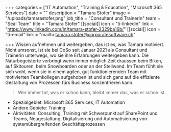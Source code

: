 +++
categories = ["IT Automation", "Training & Education", "Microsoft 365 Services"]
date = ""
description = "Tamara Stofer"
image = "/uploads/tamarastofer.png"
job_title = "Consultant und Trainerin"
team = "Seal Team"
title = "Tamara Stofer"
[[social]]
icon = "ti-linkedin"
link = "https://www.linkedin.com/in/tamara-stofer-2329ba16b/"
[[social]]
icon = "ti-email"
link = "mailto:tamara.stofer@corporatesoftware.ch"

+++
Wissen aufnehmen und weitergeben, das ist es, was Tamara motiviert. Nicht umsonst, ist sie bei CoSo seit Januar 2021 als Consultant und Trainerin unterwegs, wo sie ihre Erfahrungen weitergeben kann. Die Naturbegeisterte verbringt wenn immer möglich Zeit draussen beim Biken, auf Skitouren, beim Snowboarden oder an der Steilwand. Im Team fühlt sie sich wohl, wenn sie in einem agilen, gut funktionierenden Team mit motivierten Teamkollegen aufgehoben ist und sich ganz auf die effiziente Gestaltung von Prozessen fürs Business konzentrieren kann.

> Wer immer tut, was er schon kann, bleibt immer das, was er schon ist.

* Spezialgebiet: Microsoft 365 Services, IT Automation
* Andere Gebiete: Training
* Aktivitäten: Consulting, Training mit Schwerpunkt auf SharePoint und Teams, Neugestaltung, Digitalisierung und Automatisierung von systemübergreifenden Geschäftsprozessen